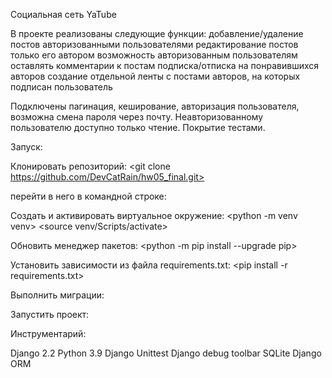 Социальная сеть YaTube

В проекте реализованы следующие функции:
    добавление/удаление постов авторизованными пользователями
    редактирование постов только его автором
    возможность авторизованным пользователям оставлять комментарии к постам
    подписка/отписка на понравившихся авторов
    создание отдельной ленты с постами авторов, на которых подписан пользователь

Подключены пагинация, кеширование, авторизация пользователя, возможна смена пароля через почту. Неавторизованному пользователю доступно только чтение. Покрытие тестами.

Запуск:

Клонировать репозиторий:
    <git clone https://github.com/DevCatRain/hw05_final.git>

перейти в него в командной строке:
    <cd api_yamdb>

Cоздать и активировать виртуальное окружение:
    <python -m venv venv>
    <source venv/Scripts/activate>

Обновить менеджер пакетов:
    <python -m pip install --upgrade pip>

Установить зависимости из файла requirements.txt:
    <pip install -r requirements.txt>

Выполнить миграции:
    <python manage.py migrate>

Запустить проект:
    <python manage.py runserver>

Инструментарий:

Django 2.2
Python 3.9
Django Unittest
Django debug toolbar
SQLite
Django ORM
